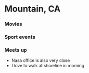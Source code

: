# Mountain, CA

### Movies

### Sport events

### Meets up

- Nasa office is also very close
- I love to walk at shoreline in morning
